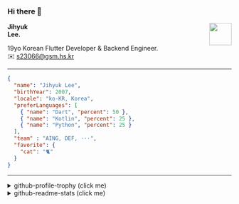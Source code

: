 ### Hi there 👋
<img src="https://github.githubassets.com/images/mona-loading-default.gif" width="50px" align="right">
</a>

**Jihyuk\
Lee.**

19yo Korean Flutter Developer & Backend Engineer.\
✉️ <s23066@gsm.hs.kr>

---

```json
{
  "name": "Jihyuk Lee",
  "birthYear": 2007,
  "locale": "ko-KR, Korea",
  "preferLanguages": [
    { "name": "Dart", "percent": 50 },
    { "name": "Kotlin", "percent": 25 },
    { "name": "Python", "percent": 25 }
  ],
  "team" : "AING, DEF, ···",
  "favorite": {
    "cat": "🐈"
  }
}
```
---
<details>
  <summary>github-profile-trophy (click me)</summary>
  
![](https://github-profile-trophy.vercel.app/?username=withJihyuk&row=1&column=8&theme=nord)
  
</details>
<details>
  <summary>github-readme-stats (click me)</summary>
  
<!--START_SECTION:waka-->
![Code Time](http://img.shields.io/badge/Code%20Time-886%20hrs%2013%20mins-blue)

![Lines of code](https://img.shields.io/badge/%EC%A0%80%EB%8A%94%20%EC%97%AC%ED%83%9C%EA%B9%8C%EC%A7%80%20-680.1%20thousand%20%EC%A4%84%EC%9D%98%20%EC%BD%94%EB%93%9C%EB%A5%BC%20%EC%9E%91%EC%84%B1%ED%96%88%EC%96%B4%EC%9A%94.-blue)

**저는 아침형 인간이에요. 🐤** 

```text
🌞 아침                     670 commits         █████░░░░░░░░░░░░░░░░░░░░   19.79 % 
🌆 낮　                     1183 commits        █████████░░░░░░░░░░░░░░░░   34.94 % 
🌃 저녁                     1222 commits        █████████░░░░░░░░░░░░░░░░   36.09 % 
🌙 밤　                     311 commits         ██░░░░░░░░░░░░░░░░░░░░░░░   09.18 % 
```


📊 **저는 이번주를 이렇게 시간을 보냈어요.** 

```text
🕑︎ Timezone: Asia/Seoul

💬 프로그래밍 언어들: 
Java                     1 hr 43 mins        ███████████░░░░░░░░░░░░░░   42.48 % 
Kotlin                   1 hr 26 mins        █████████░░░░░░░░░░░░░░░░   35.79 % 
Markdown                 26 mins             ███░░░░░░░░░░░░░░░░░░░░░░   10.85 % 
YAML                     16 mins             ██░░░░░░░░░░░░░░░░░░░░░░░   07.01 % 
Gradle                   5 mins              █░░░░░░░░░░░░░░░░░░░░░░░░   02.24 % 

🔥 에디터들: 
IntelliJ IDEA            4 hrs 2 mins        █████████████████████████   100.00 % 

💻 운영 체제들: 
Mac                      4 hrs 2 mins        █████████████████████████   100.00 % 
```


 Last Updated on 03/06/2025 18:53:25 UTC
<!--END_SECTION:waka-->

</details>

</div>

